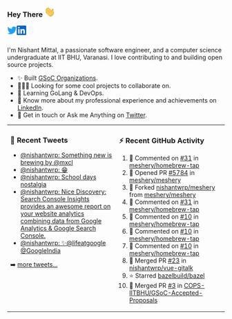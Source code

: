 ### Hey There <img src="./assets/wave.gif" width="25px">
<a href="http://urls.nishantwrp.com/github-to-twitter" target="_blank">
  <img align="left" alt="Nishant's Twitter" width="22px" src="./assets/twitter.svg" />
</a>
<a href="http://urls.nishantwrp.com/github-to-linkedin" target="_blank">
  <img align="left" alt="Nishant's LinkedIn" width="22px" src="./assets/linkedin.svg" />
</a>
<a href="http://urls.nishantwrp.com/github-to-site" target="_blank">
  <img align="left" alt="Nishant's Site" width="22px" src="./assets/globe.svg" />
</a>
<br /><br />

I'm Nishant Mittal, a passionate software engineer, and a computer science undergraduate at IIT BHU, Varanasi. I love contributing to and building open source projects.

- ✨ Built [GSoC Organizations](https://www.gsocorganizations.dev/).
- 👨🏽‍💻 Looking for some cool projects to collaborate on.
- 🌱 Learning GoLang & DevOps.
- 🚀 Know more about my professional experience and achievements on [LinkedIn](http://urls.nishantwrp.com/github-to-linkedin).
- 💬 Get in touch or Ask me Anything on [Twitter](http://urls.nishantwrp.com/github-to-twitter).

<table><tr>
<td valign="top" width="50%">

### 📱 Recent Tweets
<!-- TWITTER:START -->
- [@nishantwrp: Something new is brewing by @mxcl](https://rss.app/articles/cb4e791f6f6d729c074351566bd3a7c508111d6e1136a1e9c3ec930d979628d4f61eb1492ac7df6df7a06375d712099266d261e2c11178138d)
- [@nishantwrp: 😁](https://rss.app/articles/cb4e791f6f6d729c074351566bd3a7c508111d6e1136a1e9c3ec930d979628d4f61eb1492ac7df6df7a06274d71c0a9a69dd6ee4c7127c1c8f)
- [@nishantwrp: School days nostalgia](https://rss.app/articles/cb4e791f6f6d729c074351566bd3a7c508111d6e1136a1e9c3ec930d979628d4f61eb1492ac7df6df7a36a7cdd120d9360d26ee8c7117d1489)
- [@nishantwrp: Nice Discovery: Search Console Insights  provides an awesome report on your website analytics combining data from Google Analytics &amp; Google Search Console.](https://rss.app/articles/cb4e791f6f6d729c074351566bd3a7c508111d6e1136a1e9c3ec930d979628d4f61eb1492ac7df6df7a26d75d91d0a9a61dd6ae1ca107b1188)
- [@nishantwrp: ✨@lifeatgoogle @GoogleIndia](https://rss.app/articles/cb4e791f6f6d729c074351566bd3a7c508111d6e1136a1e9c3ec930d979628d4f61eb1492ac7df6df7a26c7fd613069060dc61e5ca177a1c8f)
<!-- TWITTER:END -->
➡️ [more tweets...](http://urls.nishantwrp.com/github-to-twitter)

</td>
<td valign="top" width="50%">

### ⚡ Recent GitHub Activity
<!--RECENT_ACTIVITY:start-->
1. 💬 Commented on [#31](https://github.com/meshery/homebrew-tap/pull/31#discussion_r917250295) in [meshery/homebrew-tap](https://github.com/meshery/homebrew-tap)
2. 💪 Opened PR [#5784](https://github.com/meshery/meshery/pull/5784) in [meshery/meshery](https://github.com/meshery/meshery)
3. 🔱 Forked [nishantwrp/meshery](https://github.com/nishantwrp/meshery) from [meshery/meshery](https://github.com/meshery/meshery)
4. 💬 Commented on [#31](https://github.com/meshery/homebrew-tap/pull/31#discussion_r917248771) in [meshery/homebrew-tap](https://github.com/meshery/homebrew-tap)
5. 💬 Commented on [#10](https://github.com/meshery/homebrew-tap/issues/10#issuecomment-1179489005) in [meshery/homebrew-tap](https://github.com/meshery/homebrew-tap)
6. 💬 Commented on [#10](https://github.com/meshery/homebrew-tap/issues/10#issuecomment-1172964504) in [meshery/homebrew-tap](https://github.com/meshery/homebrew-tap)
7. 💬 Commented on [#10](https://github.com/meshery/homebrew-tap/issues/10#issuecomment-1172880359) in [meshery/homebrew-tap](https://github.com/meshery/homebrew-tap)
8. 🎉 Merged PR [#23](https://github.com/nishantwrp/vue-gitalk/pull/23) in [nishantwrp/vue-gitalk](https://github.com/nishantwrp/vue-gitalk)
9. ⭐ Starred [bazelbuild/bazel](https://github.com/bazelbuild/bazel)
10. 🎉 Merged PR [#3](https://github.com/COPS-IITBHU/GSoC-Accepted-Proposals/pull/3) in [COPS-IITBHU/GSoC-Accepted-Proposals](https://github.com/COPS-IITBHU/GSoC-Accepted-Proposals)
<!--RECENT_ACTIVITY:end-->

</td>
</tr></table>
